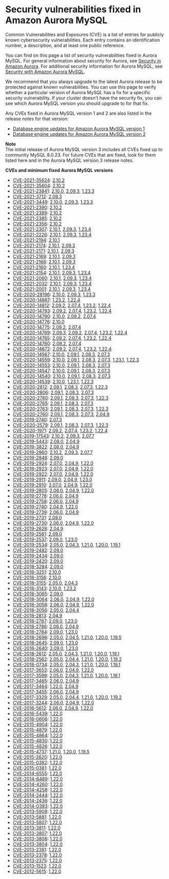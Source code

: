 # Security vulnerabilities fixed in Amazon Aurora MySQL<a name="AuroraMySQL.CVE_list"></a><a name="cve"></a>

 Common Vulnerabilities and Exposures \(CVE\) is a list of entries for publicly known cybersecurity vulnerabilities\. Each entry contains an identification number, a description, and at least one public reference\. 

 You can find on this page a list of security vulnerabilities fixed in Aurora MySQL\. For general information about security for Aurora, see [Security in Amazon Aurora](UsingWithRDS.md)\. For additional security information for Aurora MySQL, see [Security with Amazon Aurora MySQL](AuroraMySQL.Security.md)\. 

 We recommend that you always upgrade to the latest Aurora release to be protected against known vulnerabilities\. You can use this page to verify whether a particular version of Aurora MySQL has a fix for a specific security vulnerability\. If your cluster doesn't have the security fix, you can see which Aurora MySQL version you should upgrade to for that fix\. 

 Any CVEs fixed in Aurora MySQL version 1 and 2 are also listed in the release notes for that version: 
+  [Database engine updates for Amazon Aurora MySQL version 1](AuroraMySQL.Updates.11Updates.md) 
+  [Database engine updates for Amazon Aurora MySQL version 2](AuroraMySQL.Updates.20Updates.md) 

**Note**  
 The initial release of Aurora MySQL version 3 includes all CVEs fixed up to community MySQL 8\.0\.23\. For future CVEs that are fixed, look for them listed here and in the Aurora MySQL version 3 release notes\. 

**CVEs and minimum fixed Aurora MySQL versions**
+ [CVE\-2021\-35624](https://cve.mitre.org/cgi-bin/cvename.cgi?name=CVE-2021-35624): [2\.10\.2](AuroraMySQL.Updates.2102.md)
+ [CVE\-2021\-35604](https://cve.mitre.org/cgi-bin/cvename.cgi?name=CVE-2021-35604): [2\.10\.2](AuroraMySQL.Updates.2102.md)
+ [CVE\-2021\-23841](https://cve.mitre.org/cgi-bin/cvename.cgi?name=CVE-2021-23841): [2\.10\.0](AuroraMySQL.Updates.2100.md), [2\.09\.3](AuroraMySQL.Updates.2093.md), [1\.23\.3](AuroraMySQL.Updates.1233.md)
+ [CVE\-2021\-3712](https://cve.mitre.org/cgi-bin/cvename.cgi?name=CVE-2021-3712): [2\.09\.3](AuroraMySQL.Updates.2093.md)
+ [CVE\-2021\-3449](https://cve.mitre.org/cgi-bin/cvename.cgi?name=CVE-2021-3449): [2\.10\.0](AuroraMySQL.Updates.2100.md), [2\.09\.3](AuroraMySQL.Updates.2093.md), [1\.23\.3](AuroraMySQL.Updates.1233.md)
+ [CVE\-2021\-2390](https://cve.mitre.org/cgi-bin/cvename.cgi?name=CVE-2021-2390): [2\.10\.2](AuroraMySQL.Updates.2102.md)
+ [CVE\-2021\-2389](https://cve.mitre.org/cgi-bin/cvename.cgi?name=CVE-2021-2389): [2\.10\.2](AuroraMySQL.Updates.2102.md)
+ [CVE\-2021\-2385](https://cve.mitre.org/cgi-bin/cvename.cgi?name=CVE-2021-2385): [2\.10\.2](AuroraMySQL.Updates.2102.md)
+ [CVE\-2021\-2356](https://cve.mitre.org/cgi-bin/cvename.cgi?name=CVE-2021-2356): [2\.10\.2](AuroraMySQL.Updates.2102.md)
+ [CVE\-2021\-2307](https://cve.mitre.org/cgi-bin/cvename.cgi?name=CVE-2021-2307): [2\.10\.1](AuroraMySQL.Updates.2101.md), [2\.09\.3](AuroraMySQL.Updates.2093.md), [1\.23\.4](AuroraMySQL.Updates.1234.md)
+ [CVE\-2021\-2226](https://cve.mitre.org/cgi-bin/cvename.cgi?name=CVE-2021-2226): [2\.10\.1](AuroraMySQL.Updates.2101.md), [2\.09\.3](AuroraMySQL.Updates.2093.md), [1\.23\.4](AuroraMySQL.Updates.1234.md)
+ [CVE\-2021\-2194](https://cve.mitre.org/cgi-bin/cvename.cgi?name=CVE-2021-2194): [2\.10\.1](AuroraMySQL.Updates.2101.md)
+ [CVE\-2021\-2174](https://cve.mitre.org/cgi-bin/cvename.cgi?name=CVE-2021-2174): [2\.10\.1](AuroraMySQL.Updates.2101.md), [2\.09\.3](AuroraMySQL.Updates.2093.md)
+ [CVE\-2021\-2171](https://cve.mitre.org/cgi-bin/cvename.cgi?name=CVE-2021-2171): [2\.10\.1](AuroraMySQL.Updates.2101.md), [2\.09\.3](AuroraMySQL.Updates.2093.md)
+ [CVE\-2021\-2169](https://cve.mitre.org/cgi-bin/cvename.cgi?name=CVE-2021-2169): [2\.10\.1](AuroraMySQL.Updates.2101.md), [2\.09\.3](AuroraMySQL.Updates.2093.md)
+ [CVE\-2021\-2166](https://cve.mitre.org/cgi-bin/cvename.cgi?name=CVE-2021-2166): [2\.10\.1](AuroraMySQL.Updates.2101.md), [2\.09\.3](AuroraMySQL.Updates.2093.md)
+ [CVE\-2021\-2160](https://cve.mitre.org/cgi-bin/cvename.cgi?name=CVE-2021-2160): [2\.10\.1](AuroraMySQL.Updates.2101.md), [1\.23\.4](AuroraMySQL.Updates.1234.md)
+ [CVE\-2021\-2154](https://cve.mitre.org/cgi-bin/cvename.cgi?name=CVE-2021-2154): [2\.10\.1](AuroraMySQL.Updates.2101.md), [2\.09\.3](AuroraMySQL.Updates.2093.md), [1\.23\.4](AuroraMySQL.Updates.1234.md)
+ [CVE\-2021\-2060](https://cve.mitre.org/cgi-bin/cvename.cgi?name=CVE-2021-2060): [2\.10\.1](AuroraMySQL.Updates.2101.md), [2\.09\.3](AuroraMySQL.Updates.2093.md), [1\.23\.4](AuroraMySQL.Updates.1234.md)
+ [CVE\-2021\-2032](https://cve.mitre.org/cgi-bin/cvename.cgi?name=CVE-2021-2032): [2\.10\.1](AuroraMySQL.Updates.2101.md), [2\.09\.3](AuroraMySQL.Updates.2093.md), [1\.23\.4](AuroraMySQL.Updates.1234.md)
+ [CVE\-2021\-2001](https://cve.mitre.org/cgi-bin/cvename.cgi?name=CVE-2021-2001): [2\.10\.1](AuroraMySQL.Updates.2101.md), [2\.09\.3](AuroraMySQL.Updates.2093.md), [1\.23\.4](AuroraMySQL.Updates.1234.md)
+ [CVE\-2020\-28196](https://cve.mitre.org/cgi-bin/cvename.cgi?name=CVE-2020-28196): [2\.10\.0](AuroraMySQL.Updates.2100.md), [2\.09\.3](AuroraMySQL.Updates.2093.md), [1\.23\.3](AuroraMySQL.Updates.1233.md)
+ [CVE\-2020\-14867](https://cve.mitre.org/cgi-bin/cvename.cgi?name=CVE-2020-14867): [1\.23\.2](AuroraMySQL.Updates.1232.md), [1\.22\.4](AuroraMySQL.Updates.1224.md)
+ [CVE\-2020\-14812](https://cve.mitre.org/cgi-bin/cvename.cgi?name=CVE-2020-14812): [2\.09\.2](AuroraMySQL.Updates.2092.md), [2\.07\.4](AuroraMySQL.Updates.2074.md), [1\.23\.2](AuroraMySQL.Updates.1232.md), [1\.22\.4](AuroraMySQL.Updates.1224.md)
+ [CVE\-2020\-14793](https://cve.mitre.org/cgi-bin/cvename.cgi?name=CVE-2020-14793): [2\.09\.2](AuroraMySQL.Updates.2092.md), [2\.07\.4](AuroraMySQL.Updates.2074.md), [1\.23\.2](AuroraMySQL.Updates.1232.md), [1\.22\.4](AuroraMySQL.Updates.1224.md)
+ [CVE\-2020\-14790](https://cve.mitre.org/cgi-bin/cvename.cgi?name=CVE-2020-14790): [2\.10\.0](AuroraMySQL.Updates.2100.md), [2\.09\.2](AuroraMySQL.Updates.2092.md), [2\.07\.4](AuroraMySQL.Updates.2074.md)
+ [CVE\-2020\-14776](https://cve.mitre.org/cgi-bin/cvename.cgi?name=CVE-2020-14776): [2\.10\.0](AuroraMySQL.Updates.2100.md)
+ [CVE\-2020\-14775](https://cve.mitre.org/cgi-bin/cvename.cgi?name=CVE-2020-14775): [2\.09\.2](AuroraMySQL.Updates.2092.md), [2\.07\.4](AuroraMySQL.Updates.2074.md)
+ [CVE\-2020\-14769](https://cve.mitre.org/cgi-bin/cvename.cgi?name=CVE-2020-14769): [2\.09\.3](AuroraMySQL.Updates.2093.md), [2\.09\.2](AuroraMySQL.Updates.2092.md), [2\.07\.4](AuroraMySQL.Updates.2074.md), [1\.23\.2](AuroraMySQL.Updates.1232.md), [1\.22\.4](AuroraMySQL.Updates.1224.md)
+ [CVE\-2020\-14765](https://cve.mitre.org/cgi-bin/cvename.cgi?name=CVE-2020-14765): [2\.09\.2](AuroraMySQL.Updates.2092.md), [2\.07\.4](AuroraMySQL.Updates.2074.md), [1\.23\.2](AuroraMySQL.Updates.1232.md), [1\.22\.4](AuroraMySQL.Updates.1224.md)
+ [CVE\-2020\-14760](https://cve.mitre.org/cgi-bin/cvename.cgi?name=CVE-2020-14760): [2\.09\.2](AuroraMySQL.Updates.2092.md), [2\.07\.4](AuroraMySQL.Updates.2074.md)
+ [CVE\-2020\-14672](https://cve.mitre.org/cgi-bin/cvename.cgi?name=CVE-2020-14672): [2\.09\.2](AuroraMySQL.Updates.2092.md), [2\.07\.4](AuroraMySQL.Updates.2074.md), [1\.23\.2](AuroraMySQL.Updates.1232.md), [1\.22\.4](AuroraMySQL.Updates.1224.md)
+ [CVE\-2020\-14567](https://cve.mitre.org/cgi-bin/cvename.cgi?name=CVE-2020-14567): [2\.10\.0](AuroraMySQL.Updates.2100.md), [2\.09\.1](AuroraMySQL.Updates.2091.md), [2\.08\.3](AuroraMySQL.Updates.2083.md), [2\.07\.3](AuroraMySQL.Updates.2073.md)
+ [CVE\-2020\-14559](https://cve.mitre.org/cgi-bin/cvename.cgi?name=CVE-2020-14559): [2\.10\.0](AuroraMySQL.Updates.2100.md), [2\.09\.1](AuroraMySQL.Updates.2091.md), [2\.08\.3](AuroraMySQL.Updates.2083.md), [2\.07\.3](AuroraMySQL.Updates.2073.md), [1\.23\.1](AuroraMySQL.Updates.1231.md), [1\.22\.3](AuroraMySQL.Updates.1223.md)
+ [CVE\-2020\-14553](https://cve.mitre.org/cgi-bin/cvename.cgi?name=CVE-2020-14553): [2\.10\.0](AuroraMySQL.Updates.2100.md), [2\.09\.1](AuroraMySQL.Updates.2091.md), [2\.08\.3](AuroraMySQL.Updates.2083.md), [2\.07\.3](AuroraMySQL.Updates.2073.md)
+ [CVE\-2020\-14547](https://cve.mitre.org/cgi-bin/cvename.cgi?name=CVE-2020-14547): [2\.10\.0](AuroraMySQL.Updates.2100.md), [2\.09\.1](AuroraMySQL.Updates.2091.md), [2\.08\.3](AuroraMySQL.Updates.2083.md), [2\.07\.3](AuroraMySQL.Updates.2073.md)
+ [CVE\-2020\-14540](https://cve.mitre.org/cgi-bin/cvename.cgi?name=CVE-2020-14540): [2\.10\.0](AuroraMySQL.Updates.2100.md), [2\.09\.1](AuroraMySQL.Updates.2091.md), [2\.08\.3](AuroraMySQL.Updates.2083.md), [2\.07\.3](AuroraMySQL.Updates.2073.md)
+ [CVE\-2020\-14539](https://cve.mitre.org/cgi-bin/cvename.cgi?name=CVE-2020-14539): [2\.10\.0](AuroraMySQL.Updates.2100.md), [1\.23\.1](AuroraMySQL.Updates.1231.md), [1\.22\.3](AuroraMySQL.Updates.1223.md)
+ [CVE\-2020\-2812](https://cve.mitre.org/cgi-bin/cvename.cgi?name=CVE-2020-2812): [2\.09\.1](AuroraMySQL.Updates.2091.md), [2\.08\.3](AuroraMySQL.Updates.2083.md), [2\.07\.3](AuroraMySQL.Updates.2073.md), [1\.22\.3](AuroraMySQL.Updates.1223.md)
+ [CVE\-2020\-2806](https://cve.mitre.org/cgi-bin/cvename.cgi?name=CVE-2020-2806): [2\.09\.1](AuroraMySQL.Updates.2091.md), [2\.08\.3](AuroraMySQL.Updates.2083.md), [2\.07\.3](AuroraMySQL.Updates.2073.md)
+ [CVE\-2020\-2780](https://cve.mitre.org/cgi-bin/cvename.cgi?name=CVE-2020-2780): [2\.09\.1](AuroraMySQL.Updates.2091.md), [2\.08\.3](AuroraMySQL.Updates.2083.md), [2\.07\.3](AuroraMySQL.Updates.2073.md), [1\.22\.3](AuroraMySQL.Updates.1223.md)
+ [CVE\-2020\-2765](https://cve.mitre.org/cgi-bin/cvename.cgi?name=CVE-2020-2765): [2\.09\.1](AuroraMySQL.Updates.2091.md), [2\.08\.3](AuroraMySQL.Updates.2083.md), [2\.07\.3](AuroraMySQL.Updates.2073.md)
+ [CVE\-2020\-2763](https://cve.mitre.org/cgi-bin/cvename.cgi?name=CVE-2020-2763): [2\.09\.1](AuroraMySQL.Updates.2091.md), [2\.08\.3](AuroraMySQL.Updates.2083.md), [2\.07\.3](AuroraMySQL.Updates.2073.md), [1\.22\.3](AuroraMySQL.Updates.1223.md)
+ [CVE\-2020\-2760](https://cve.mitre.org/cgi-bin/cvename.cgi?name=CVE-2020-2760): [2\.09\.1](AuroraMySQL.Updates.2091.md), [2\.08\.3](AuroraMySQL.Updates.2083.md), [2\.07\.3](AuroraMySQL.Updates.2073.md), [2\.04\.9](AuroraMySQL.Updates.2049.md)
+ [CVE\-2019\-2740](https://cve.mitre.org/cgi-bin/cvename.cgi?name=CVE-2019-2740): [2\.07\.3](AuroraMySQL.Updates.2073.md)
+ [CVE\-2020\-2579](https://cve.mitre.org/cgi-bin/cvename.cgi?name=CVE-2020-2579): [2\.09\.1](AuroraMySQL.Updates.2091.md), [2\.08\.3](AuroraMySQL.Updates.2083.md), [2\.07\.3](AuroraMySQL.Updates.2073.md), [1\.22\.3](AuroraMySQL.Updates.1223.md)
+ [CVE\-2020\-1971](https://cve.mitre.org/cgi-bin/cvename.cgi?name=CVE-2020-1971): [2\.09\.2](AuroraMySQL.Updates.2092.md), [2\.07\.4](AuroraMySQL.Updates.2074.md), [1\.23\.2](AuroraMySQL.Updates.1232.md), [1\.22\.4](AuroraMySQL.Updates.1224.md)
+ [CVE\-2019\-17543](https://cve.mitre.org/cgi-bin/cvename.cgi?name=CVE-2019-17543): [2\.10\.2](AuroraMySQL.Updates.2102.md), [2\.09\.3](AuroraMySQL.Updates.2093.md), [2\.07\.7](AuroraMySQL.Updates.2077.md) 
+ [CVE\-2019\-5443](https://cve.mitre.org/cgi-bin/cvename.cgi?name=CVE-2019-5443): [2\.08\.0](AuroraMySQL.Updates.2080.md), [2\.04\.9](AuroraMySQL.Updates.2049.md)
+ [CVE\-2019\-3822](https://cve.mitre.org/cgi-bin/cvename.cgi?name=CVE-2019-3822): [2\.08\.0](AuroraMySQL.Updates.2080.md), [2\.04\.9](AuroraMySQL.Updates.2049.md)
+ [CVE\-2019\-2960](https://cve.mitre.org/cgi-bin/cvename.cgi?name=CVE-2019-2960): [2\.10\.2](AuroraMySQL.Updates.2102.md), [2\.09\.3](AuroraMySQL.Updates.2093.md), [2\.07\.7](AuroraMySQL.Updates.2077.md) 
+ [CVE\-2019\-2948](https://cve.mitre.org/cgi-bin/cvename.cgi?name=CVE-2019-2948): [2\.09\.0](AuroraMySQL.Updates.2090.md)
+ [CVE\-2019\-2924](https://cve.mitre.org/cgi-bin/cvename.cgi?name=CVE-2019-2924): [2\.07\.0](AuroraMySQL.Updates.2070.md), [2\.04\.9](AuroraMySQL.Updates.2049.md), [1\.22\.0](AuroraMySQL.Updates.1220.md)
+ [CVE\-2019\-2923](https://cve.mitre.org/cgi-bin/cvename.cgi?name=CVE-2019-2923): [2\.07\.0](AuroraMySQL.Updates.2070.md), [2\.04\.9](AuroraMySQL.Updates.2049.md), [1\.22\.0](AuroraMySQL.Updates.1220.md)
+ [CVE\-2019\-2922](https://cve.mitre.org/cgi-bin/cvename.cgi?name=CVE-2019-2922): [2\.07\.0](AuroraMySQL.Updates.2070.md), [2\.04\.9](AuroraMySQL.Updates.2049.md), [1\.22\.0](AuroraMySQL.Updates.1220.md)
+ [CVE\-2019\-2911](https://cve.mitre.org/cgi-bin/cvename.cgi?name=CVE-2019-2911): [2\.09\.0](AuroraMySQL.Updates.2090.md), [2\.04\.9](AuroraMySQL.Updates.2049.md), [1\.23\.0](AuroraMySQL.Updates.1230.md)
+ [CVE\-2019\-2910](https://cve.mitre.org/cgi-bin/cvename.cgi?name=CVE-2019-2910): [2\.07\.0](AuroraMySQL.Updates.2070.md), [2\.04\.9](AuroraMySQL.Updates.2049.md), [1\.22\.0](AuroraMySQL.Updates.1220.md)
+ [CVE\-2019\-2805](https://cve.mitre.org/cgi-bin/cvename.cgi?name=CVE-2019-2805): [2\.06\.0](AuroraMySQL.Updates.2060.md), [2\.04\.9](AuroraMySQL.Updates.2049.md), [1\.22\.0](AuroraMySQL.Updates.1220.md)
+ [CVE\-2019\-2778](https://cve.mitre.org/cgi-bin/cvename.cgi?name=CVE-2019-2778): [2\.06\.0](AuroraMySQL.Updates.2060.md), [2\.04\.9](AuroraMySQL.Updates.2049.md)
+ [CVE\-2019\-2758](https://cve.mitre.org/cgi-bin/cvename.cgi?name=CVE-2019-2758): [2\.06\.0](AuroraMySQL.Updates.2060.md), [2\.04\.9](AuroraMySQL.Updates.2049.md)
+ [CVE\-2019\-2740](https://cve.mitre.org/cgi-bin/cvename.cgi?name=CVE-2019-2740): [2\.04\.9](AuroraMySQL.Updates.2049.md), [1\.22\.0](AuroraMySQL.Updates.1220.md)
+ [CVE\-2019\-2739](https://cve.mitre.org/cgi-bin/cvename.cgi?name=CVE-2019-2739): [2\.06\.0](AuroraMySQL.Updates.2060.md), [2\.04\.9](AuroraMySQL.Updates.2049.md)
+ [CVE\-2019\-2731](https://cve.mitre.org/cgi-bin/cvename.cgi?name=CVE-2019-2731): [2\.09\.0](AuroraMySQL.Updates.2090.md)
+ [CVE\-2019\-2730](https://cve.mitre.org/cgi-bin/cvename.cgi?name=CVE-2019-2730): [2\.06\.0](AuroraMySQL.Updates.2060.md), [2\.04\.9](AuroraMySQL.Updates.2049.md), [1\.22\.0](AuroraMySQL.Updates.1220.md)
+ [CVE\-2019\-2628](https://cve.mitre.org/cgi-bin/cvename.cgi?name=CVE-2019-2628): [2\.04\.9](AuroraMySQL.Updates.2049.md)
+ [CVE\-2019\-2581](https://cve.mitre.org/cgi-bin/cvename.cgi?name=CVE-2019-2581): [2\.09\.0](AuroraMySQL.Updates.2090.md)
+ [CVE\-2019\-2537](https://cve.mitre.org/cgi-bin/cvename.cgi?name=CVE-2019-2537): [2\.09\.0](AuroraMySQL.Updates.2090.md), [1\.23\.0](AuroraMySQL.Updates.1230.md)
+ [CVE\-2019\-2534](https://cve.mitre.org/cgi-bin/cvename.cgi?name=CVE-2019-2534): [2\.05\.0](AuroraMySQL.Updates.2050.md), [2\.04\.3](AuroraMySQL.Updates.2043.md), [1\.21\.0](AuroraMySQL.Updates.1210.md), [1\.20\.0](AuroraMySQL.Updates.1200.md), [1\.19\.1](AuroraMySQL.Updates.1191.md)
+ [CVE\-2019\-2482](https://cve.mitre.org/cgi-bin/cvename.cgi?name=CVE-2019-2482): [2\.09\.0](AuroraMySQL.Updates.2090.md)
+ [CVE\-2019\-2434](https://cve.mitre.org/cgi-bin/cvename.cgi?name=CVE-2019-2434): [2\.09\.0](AuroraMySQL.Updates.2090.md)
+ [CVE\-2019\-2420](https://cve.mitre.org/cgi-bin/cvename.cgi?name=CVE-2019-2420): [2\.09\.0](AuroraMySQL.Updates.2090.md)
+ [CVE\-2018\-3284](https://cve.mitre.org/cgi-bin/cvename.cgi?name=CVE-2018-3284): [2\.09\.0](AuroraMySQL.Updates.2090.md)
+ [CVE\-2018\-3251](https://cve.mitre.org/cgi-bin/cvename.cgi?name=CVE-2018-3251): [2\.10\.0](AuroraMySQL.Updates.2100.md)
+ [CVE\-2018\-3156](https://cve.mitre.org/cgi-bin/cvename.cgi?name=CVE-2018-3156): [2\.10\.0](AuroraMySQL.Updates.2100.md)
+ [CVE\-2018\-3155](https://cve.mitre.org/cgi-bin/cvename.cgi?name=CVE-2018-3155): [2\.05\.0](AuroraMySQL.Updates.2050.md), [2\.04\.3](AuroraMySQL.Updates.2043.md)
+ [CVE\-2018\-3143](https://cve.mitre.org/cgi-bin/cvename.cgi?name=CVE-2018-3143): [2\.10\.0](AuroraMySQL.Updates.2100.md), [1\.23\.2](AuroraMySQL.Updates.1232.md)
+ [CVE\-2018\-3065](https://cve.mitre.org/cgi-bin/cvename.cgi?name=CVE-2018-3065): [2\.09\.0](AuroraMySQL.Updates.2090.md)
+ [CVE\-2018\-3064](https://cve.mitre.org/cgi-bin/cvename.cgi?name=CVE-2018-3064): [2\.06\.0](AuroraMySQL.Updates.2060.md), [2\.04\.9](AuroraMySQL.Updates.2049.md), [1\.22\.0](AuroraMySQL.Updates.1220.md)
+ [CVE\-2018\-3058](https://cve.mitre.org/cgi-bin/cvename.cgi?name=CVE-2018-3058): [2\.06\.0](AuroraMySQL.Updates.2060.md), [2\.04\.9](AuroraMySQL.Updates.2049.md), [1\.22\.0](AuroraMySQL.Updates.1220.md)
+ [CVE\-2018\-3056](https://cve.mitre.org/cgi-bin/cvename.cgi?name=CVE-2018-3056): [2\.05\.0](AuroraMySQL.Updates.2050.md), [2\.04\.4](AuroraMySQL.Updates.2044.md)
+ [CVE\-2018\-2813](https://cve.mitre.org/cgi-bin/cvename.cgi?name=CVE-2018-2813): [2\.04\.9](AuroraMySQL.Updates.2049.md)
+ [CVE\-2018\-2787](https://cve.mitre.org/cgi-bin/cvename.cgi?name=CVE-2018-2787): [2\.09\.0](AuroraMySQL.Updates.2090.md), [1\.23\.0](AuroraMySQL.Updates.1230.md)
+ [CVE\-2018\-2786](https://cve.mitre.org/cgi-bin/cvename.cgi?name=CVE-2018-2786): [2\.06\.0](AuroraMySQL.Updates.2060.md), [2\.04\.9](AuroraMySQL.Updates.2049.md)
+ [CVE\-2018\-2784](https://cve.mitre.org/cgi-bin/cvename.cgi?name=CVE-2018-2784): [2\.09\.0](AuroraMySQL.Updates.2090.md), [1\.23\.0](AuroraMySQL.Updates.1230.md)
+ [CVE\-2018\-2696](https://cve.mitre.org/cgi-bin/cvename.cgi?name=CVE-2018-2696): [2\.05\.0](AuroraMySQL.Updates.2050.md), [2\.04\.5](AuroraMySQL.Updates.2045.md), [1\.21\.0](AuroraMySQL.Updates.1210.md), [1\.20\.0](AuroraMySQL.Updates.1200.md), [1\.19\.5](AuroraMySQL.Updates.1195.md)
+ [CVE\-2018\-2645](https://cve.mitre.org/cgi-bin/cvename.cgi?name=CVE-2018-2645): [2\.09\.0](AuroraMySQL.Updates.2090.md), [1\.23\.0](AuroraMySQL.Updates.1230.md)
+ [CVE\-2018\-2640](https://cve.mitre.org/cgi-bin/cvename.cgi?name=CVE-2018-2640): [2\.09\.0](AuroraMySQL.Updates.2090.md), [1\.23\.0](AuroraMySQL.Updates.1230.md)
+ [CVE\-2018\-2612](https://cve.mitre.org/cgi-bin/cvename.cgi?name=CVE-2018-2612): [2\.05\.0](AuroraMySQL.Updates.2050.md), [2\.04\.3](AuroraMySQL.Updates.2043.md), [1\.21\.0](AuroraMySQL.Updates.1210.md), [1\.20\.0](AuroraMySQL.Updates.1200.md), [1\.19\.1](AuroraMySQL.Updates.1191.md)
+ [CVE\-2018\-2562](https://cve.mitre.org/cgi-bin/cvename.cgi?name=CVE-2018-2562): [2\.05\.0](AuroraMySQL.Updates.2050.md), [2\.04\.4](AuroraMySQL.Updates.2044.md), [1\.21\.0](AuroraMySQL.Updates.1210.md), [1\.20\.0](AuroraMySQL.Updates.1200.md), [1\.19\.2](AuroraMySQL.Updates.1192.md)
+ [CVE\-2018\-0734](https://cve.mitre.org/cgi-bin/cvename.cgi?name=CVE-2018-0734): [2\.05\.0](AuroraMySQL.Updates.2050.md), [2\.04\.3](AuroraMySQL.Updates.2043.md), [1\.21\.0](AuroraMySQL.Updates.1210.md), [1\.20\.0](AuroraMySQL.Updates.1200.md), [1\.19\.1](AuroraMySQL.Updates.1191.md)
+ [CVE\-2017\-3653](https://cve.mitre.org/cgi-bin/cvename.cgi?name=CVE-2017-3653): [2\.06\.0](AuroraMySQL.Updates.2060.md), [2\.04\.9](AuroraMySQL.Updates.2049.md), [1\.22\.0](AuroraMySQL.Updates.1220.md)
+ [CVE\-2017\-3599](https://cve.mitre.org/cgi-bin/cvename.cgi?name=CVE-2017-3599): [2\.05\.0](AuroraMySQL.Updates.2050.md), [2\.04\.3](AuroraMySQL.Updates.2043.md), [1\.21\.0](AuroraMySQL.Updates.1210.md), [1\.20\.0](AuroraMySQL.Updates.1200.md), [1\.19\.1](AuroraMySQL.Updates.1191.md)
+ [CVE\-2017\-3465](https://cve.mitre.org/cgi-bin/cvename.cgi?name=CVE-2017-3465): [2\.06\.0](AuroraMySQL.Updates.2060.md), [2\.04\.9](AuroraMySQL.Updates.2049.md)
+ [CVE\-2017\-3464](https://cve.mitre.org/cgi-bin/cvename.cgi?name=CVE-2017-3464): [1\.22\.0](AuroraMySQL.Updates.1220.md), [2\.04\.9](AuroraMySQL.Updates.2049.md)
+ [CVE\-2017\-3455](https://cve.mitre.org/cgi-bin/cvename.cgi?name=CVE-2017-3455): [2\.06\.0](AuroraMySQL.Updates.2060.md), [2\.04\.9](AuroraMySQL.Updates.2049.md)
+ [CVE\-2017\-3329](https://cve.mitre.org/cgi-bin/cvename.cgi?name=CVE-2017-3329): [2\.05\.0](AuroraMySQL.Updates.2050.md), [2\.04\.4](AuroraMySQL.Updates.2044.md), [1\.21\.0](AuroraMySQL.Updates.1210.md), [1\.20\.0](AuroraMySQL.Updates.1200.md), [1\.19\.2](AuroraMySQL.Updates.1192.md)
+ [CVE\-2017\-3244](https://cve.mitre.org/cgi-bin/cvename.cgi?name=CVE-2017-3244): [2\.06\.0](AuroraMySQL.Updates.2060.md), [2\.04\.9](AuroraMySQL.Updates.2049.md), [1\.22\.0](AuroraMySQL.Updates.1220.md)
+ [CVE\-2016\-5612](https://cve.mitre.org/cgi-bin/cvename.cgi?name=CVE-2016-5612): [2\.06\.0](AuroraMySQL.Updates.2060.md), [2\.04\.9](AuroraMySQL.Updates.2049.md), [1\.22\.0](AuroraMySQL.Updates.1220.md)
+ [CVE\-2016\-5439](https://cve.mitre.org/cgi-bin/cvename.cgi?name=CVE-2016-5439): [1\.22\.0](AuroraMySQL.Updates.1220.md)
+ [CVE\-2016\-0606](https://cve.mitre.org/cgi-bin/cvename.cgi?name=CVE-2016-0606): [1\.22\.0](AuroraMySQL.Updates.1220.md)
+ [CVE\-2015\-4904](https://cve.mitre.org/cgi-bin/cvename.cgi?name=CVE-2015-4904): [1\.22\.0](AuroraMySQL.Updates.1220.md)
+ [CVE\-2015\-4879](https://cve.mitre.org/cgi-bin/cvename.cgi?name=CVE-2015-4879): [1\.22\.0](AuroraMySQL.Updates.1220.md)
+ [CVE\-2015\-4864](https://cve.mitre.org/cgi-bin/cvename.cgi?name=CVE-2015-4864): [1\.22\.0](AuroraMySQL.Updates.1220.md)
+ [CVE\-2015\-4830](https://cve.mitre.org/cgi-bin/cvename.cgi?name=CVE-2015-4830): [1\.22\.0](AuroraMySQL.Updates.1220.md)
+ [CVE\-2015\-4826](https://cve.mitre.org/cgi-bin/cvename.cgi?name=CVE-2015-4826): [1\.22\.0](AuroraMySQL.Updates.1220.md)
+ [CVE\-2015\-4737](https://cve.mitre.org/cgi-bin/cvename.cgi?name=CVE-2015-4737): [1\.21\.0](AuroraMySQL.Updates.1210.md), [1\.20\.0](AuroraMySQL.Updates.1200.md), [1\.19\.5](AuroraMySQL.Updates.1195.md)
+ [CVE\-2015\-2620](https://cve.mitre.org/cgi-bin/cvename.cgi?name=CVE-2015-2620): [1\.22\.0](AuroraMySQL.Updates.1220.md)
+ [CVE\-2015\-0382](https://cve.mitre.org/cgi-bin/cvename.cgi?name=CVE-2015-0382): [1\.22\.0](AuroraMySQL.Updates.1220.md)
+ [CVE\-2015\-0381](https://cve.mitre.org/cgi-bin/cvename.cgi?name=CVE-2015-0381): [1\.22\.0](AuroraMySQL.Updates.1220.md)
+ [CVE\-2014\-6555](https://cve.mitre.org/cgi-bin/cvename.cgi?name=CVE-2014-6555): [1\.22\.0](AuroraMySQL.Updates.1220.md)
+ [CVE\-2014\-6489](https://cve.mitre.org/cgi-bin/cvename.cgi?name=CVE-2014-6489): [1\.22\.0](AuroraMySQL.Updates.1220.md)
+ [CVE\-2014\-4260](https://cve.mitre.org/cgi-bin/cvename.cgi?name=CVE-2014-4260): [1\.22\.0](AuroraMySQL.Updates.1220.md)
+ [CVE\-2014\-4258](https://cve.mitre.org/cgi-bin/cvename.cgi?name=CVE-2014-4258): [1\.22\.0](AuroraMySQL.Updates.1220.md)
+ [CVE\-2014\-2444](https://cve.mitre.org/cgi-bin/cvename.cgi?name=CVE-2014-2444): [1\.22\.0](AuroraMySQL.Updates.1220.md)
+ [CVE\-2014\-2436](https://cve.mitre.org/cgi-bin/cvename.cgi?name=CVE-2014-2436): [1\.22\.0](AuroraMySQL.Updates.1220.md)
+ [CVE\-2014\-0393](https://cve.mitre.org/cgi-bin/cvename.cgi?name=CVE-2014-0393): [1\.22\.0](AuroraMySQL.Updates.1220.md)
+ [CVE\-2013\-5908](https://cve.mitre.org/cgi-bin/cvename.cgi?name=CVE-2013-5908): [1\.22\.0](AuroraMySQL.Updates.1220.md)
+ [CVE\-2013\-5881](https://cve.mitre.org/cgi-bin/cvename.cgi?name=CVE-2013-5881): [1\.22\.0](AuroraMySQL.Updates.1220.md)
+ [CVE\-2013\-5807](https://cve.mitre.org/cgi-bin/cvename.cgi?name=CVE-2013-5807): [1\.22\.0](AuroraMySQL.Updates.1220.md)
+ [CVE\-2013\-3811](https://cve.mitre.org/cgi-bin/cvename.cgi?name=CVE-2013-3811): [1\.22\.0](AuroraMySQL.Updates.1220.md)
+ [CVE\-2013\-3807](https://cve.mitre.org/cgi-bin/cvename.cgi?name=CVE-2013-3807): [1\.22\.0](AuroraMySQL.Updates.1220.md)
+ [CVE\-2013\-3806](https://cve.mitre.org/cgi-bin/cvename.cgi?name=CVE-2013-3806): [1\.22\.0](AuroraMySQL.Updates.1220.md)
+ [CVE\-2013\-3804](https://cve.mitre.org/cgi-bin/cvename.cgi?name=CVE-2013-3804): [1\.22\.0](AuroraMySQL.Updates.1220.md)
+ [CVE\-2013\-2381](https://cve.mitre.org/cgi-bin/cvename.cgi?name=CVE-2013-2381): [1\.22\.0](AuroraMySQL.Updates.1220.md)
+ [CVE\-2013\-2378](https://cve.mitre.org/cgi-bin/cvename.cgi?name=CVE-2013-2378): [1\.22\.0](AuroraMySQL.Updates.1220.md)
+ [CVE\-2013\-2375](https://cve.mitre.org/cgi-bin/cvename.cgi?name=CVE-2013-2375): [1\.22\.0](AuroraMySQL.Updates.1220.md)
+ [CVE\-2013\-1523](https://cve.mitre.org/cgi-bin/cvename.cgi?name=CVE-2013-1523): [1\.22\.0](AuroraMySQL.Updates.1220.md)
+ [CVE\-2012\-5615](https://cve.mitre.org/cgi-bin/cvename.cgi?name=CVE-2012-5615): [1\.22\.0](AuroraMySQL.Updates.1220.md)